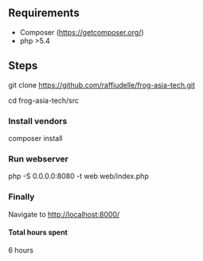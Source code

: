 ## Requirements
* Composer (https://getcomposer.org/)
* php >5.4

## Steps
git clone https://github.com/raffiudelle/frog-asia-tech.git

cd frog-asia-tech/src

### Install vendors
composer install

### Run webserver
php -S 0.0.0.0:8080 -t web web/index.php

### Finally
Navigate to [http://localhost:8000/](http://localhost:8000/)

#### Total hours spent
6 hours
